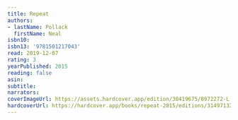```yaml
---
title: Repeat
authors:
- lastName: Pollack
  firstName: Neal
isbn10:
isbn13: '9781501217043'
read: 2019-12-07
rating: 3
yearPublished: 2015
reading: false
asin:
subtitle:
narrators:
coverImageUrl: https://assets.hardcover.app/edition/30419675/8972272-L.jpg
hardcoverUrl: https://hardcover.app/books/repeat-2015/editions/31497132
---
```

